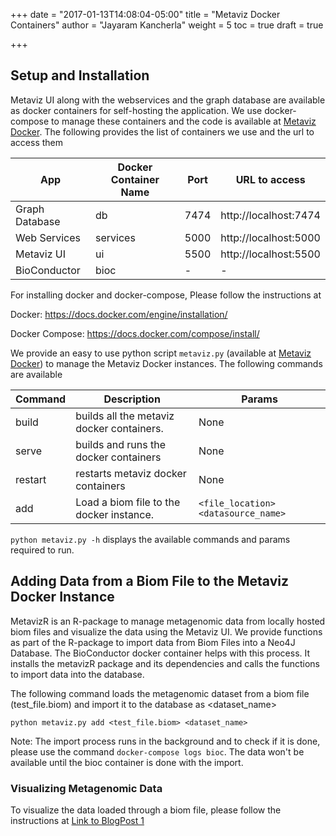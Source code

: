 +++
date = "2017-01-13T14:08:04-05:00"
title = "Metaviz Docker Containers"
author = "Jayaram Kancherla"
weight = 5
toc = true
draft = true

+++

## Setup and Installation

Metaviz UI along with the webservices and the graph database are available as docker containers for self-hosting the application. We use docker-compose to manage these containers and the code is available at [Metaviz Docker](https://github.com/jkanche/metaviz-docker). The following provides the list of containers we use and the url to access them

| App          | Docker Container Name | Port | URL to access         |
|--------------|-----------------------|------|-----------------------|
| Graph Database     | db                    | 7474 | http://localhost:7474 |
| Web Services | services              | 5000 | http://localhost:5000 |
| Metaviz UI   | ui                    | 5500 | http://localhost:5500 |
| BioConductor | bioc                  | -    | -                     |

For installing docker and docker-compose, Please follow the instructions at

Docker:
https://docs.docker.com/engine/installation/

Docker Compose:
https://docs.docker.com/compose/install/

We provide an easy to use python script `metaviz.py` (available at [Metaviz Docker](https://github.com/jkanche/metaviz-docker)) to manage the Metaviz Docker instances. The following commands are available 

| Command | Description                               | Params                            |
|---------|--------------------------------------------|-----------------------------------|
| build   | builds all the metaviz docker containers.  | None                              |
| serve   | builds and runs the docker containers      | None                              |
| restart | restarts metaviz docker containers         | None                              |
| add     | Load a biom file to the docker instance.   | `<file_location> <datasource_name>` |

`python metaviz.py -h` displays the available commands and params required to run.

## Adding Data from a Biom File to the Metaviz Docker Instance

MetavizR is an R-package to manage metagenomic data from locally hosted biom files and visualize the data using the Metaviz UI. We provide functions as part of the R-package to import data from Biom Files into a Neo4J Database. The BioConductor docker container helps with this process. It installs the metavizR package and its dependencies and calls the functions to import data into the database. 

The following command loads the metagenomic dataset from a biom file (test_file.biom) and import it to the database as <dataset_name> 

`python metaviz.py add <test_file.biom> <dataset_name>`

Note: The import process runs in the background and to check if it is done, please use the command `docker-compose logs bioc`. The data won't be available until the bioc container is done with the import.

### Visualizing Metagenomic Data

To visualize the data loaded through a biom file, please follow the instructions at [Link to BlogPost 1]()